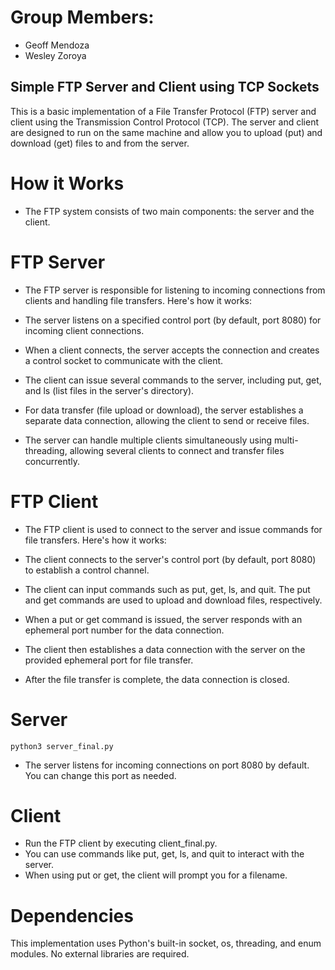 # Group Members:
* Geoff Mendoza
* Wesley Zoroya

## Simple FTP Server and Client using TCP Sockets
This is a basic implementation of a File Transfer Protocol (FTP) server and client using the Transmission Control Protocol (TCP). The server and client are designed to run on the same machine and allow you to upload (put) and download (get) files to and from the server.

# How it Works
* The FTP system consists of two main components: the server and the client.

# FTP Server
* The FTP server is responsible for listening to incoming connections from clients and handling file transfers. Here's how it works:

* The server listens on a specified control port (by default, port 8080) for incoming client connections.
* When a client connects, the server accepts the connection and creates a control socket to communicate with the client.
* The client can issue several commands to the server, including put, get, and ls (list files in the server's directory).
* For data transfer (file upload or download), the server establishes a separate data connection, allowing the client to send or receive files.
* The server can handle multiple clients simultaneously using multi-threading, allowing several clients to connect and transfer files concurrently.
# FTP Client
* The FTP client is used to connect to the server and issue commands for file transfers. Here's how it works:

* The client connects to the server's control port (by default, port 8080) to establish a control channel.
* The client can input commands such as put, get, ls, and quit. The put and get commands are used to upload and download files, respectively.
* When a put or get command is issued, the server responds with an ephemeral port number for the data connection.
* The client then establishes a data connection with the server on the provided ephemeral port for file transfer.
* After the file transfer is complete, the data connection is closed.

#  Server
    python3 server_final.py
* The server listens for incoming connections on port 8080 by default. You can change this port as needed.
# Client
* Run the FTP client by executing client_final.py.
* You can use commands like put, get, ls, and quit to interact with the server.
* When using put or get, the client will prompt you for a filename.

# Dependencies
This implementation uses Python's built-in socket, os, threading, and enum modules. No external libraries are required.

